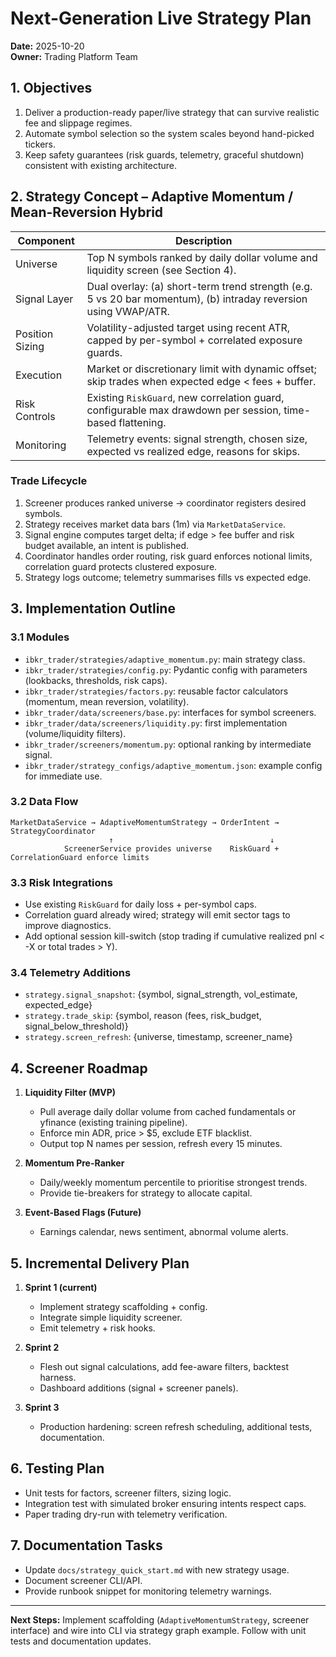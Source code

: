 # Next-Generation Live Strategy Plan

**Date:** 2025-10-20  
**Owner:** Trading Platform Team  

## 1. Objectives

1. Deliver a production-ready paper/live strategy that can survive realistic fee and slippage regimes.
2. Automate symbol selection so the system scales beyond hand-picked tickers.
3. Keep safety guarantees (risk guards, telemetry, graceful shutdown) consistent with existing architecture.

## 2. Strategy Concept – Adaptive Momentum / Mean-Reversion Hybrid

| Component        | Description                                                                                           |
| ---------------- | ----------------------------------------------------------------------------------------------------- |
| Universe         | Top N symbols ranked by daily dollar volume and liquidity screen (see Section 4).                     |
| Signal Layer     | Dual overlay: (a) short-term trend strength (e.g. 5 vs 20 bar momentum), (b) intraday reversion using VWAP/ATR. |
| Position Sizing  | Volatility-adjusted target using recent ATR, capped by per-symbol + correlated exposure guards.       |
| Execution        | Market or discretionary limit with dynamic offset; skip trades when expected edge < fees + buffer.    |
| Risk Controls    | Existing `RiskGuard`, new correlation guard, configurable max drawdown per session, time-based flattening. |
| Monitoring       | Telemetry events: signal strength, chosen size, expected vs realized edge, reasons for skips.         |

### Trade Lifecycle
1. Screener produces ranked universe → coordinator registers desired symbols.
2. Strategy receives market data bars (1m) via `MarketDataService`.
3. Signal engine computes target delta; if edge > fee buffer and risk budget available, an intent is published.
4. Coordinator handles order routing, risk guard enforces notional limits, correlation guard protects clustered exposure.
5. Strategy logs outcome; telemetry summarises fills vs expected edge.

## 3. Implementation Outline

### 3.1 Modules
- `ibkr_trader/strategies/adaptive_momentum.py`: main strategy class.
- `ibkr_trader/strategies/config.py`: Pydantic config with parameters (lookbacks, thresholds, risk caps).
- `ibkr_trader/strategies/factors.py`: reusable factor calculators (momentum, mean reversion, volatility).
- `ibkr_trader/data/screeners/base.py`: interfaces for symbol screeners.
- `ibkr_trader/data/screeners/liquidity.py`: first implementation (volume/liquidity filters).
- `ibkr_trader/screeners/momentum.py`: optional ranking by intermediate signal.
- `ibkr_trader/strategy_configs/adaptive_momentum.json`: example config for immediate use.

### 3.2 Data Flow
```text
MarketDataService → AdaptiveMomentumStrategy → OrderIntent → StrategyCoordinator
                      ↑                                   ↓
            ScreenerService provides universe    RiskGuard + CorrelationGuard enforce limits
```

### 3.3 Risk Integrations
- Use existing `RiskGuard` for daily loss + per-symbol caps.
- Correlation guard already wired; strategy will emit sector tags to improve diagnostics.
- Add optional session kill-switch (stop trading if cumulative realized pnl < -X or total trades > Y).

### 3.4 Telemetry Additions
- `strategy.signal_snapshot`: {symbol, signal_strength, vol_estimate, expected_edge}
- `strategy.trade_skip`: {symbol, reason (fees, risk_budget, signal_below_threshold)}
- `strategy.screen_refresh`: {universe, timestamp, screener_name}

## 4. Screener Roadmap

1. **Liquidity Filter (MVP)**  
   - Pull average daily dollar volume from cached fundamentals or yfinance (existing training pipeline).  
   - Enforce min ADR, price > $5, exclude ETF blacklist.  
   - Output top N names per session, refresh every 15 minutes.

2. **Momentum Pre-Ranker**  
   - Daily/weekly momentum percentile to prioritise strongest trends.  
   - Provide tie-breakers for strategy to allocate capital.

3. **Event-Based Flags (Future)**  
   - Earnings calendar, news sentiment, abnormal volume alerts.

## 5. Incremental Delivery Plan

1. **Sprint 1 (current)**  
   - Implement strategy scaffolding + config.  
   - Integrate simple liquidity screener.  
   - Emit telemetry + risk hooks.

2. **Sprint 2**  
   - Flesh out signal calculations, add fee-aware filters, backtest harness.  
   - Dashboard additions (signal + screener panels).

3. **Sprint 3**  
   - Production hardening: screen refresh scheduling, additional tests, documentation.

## 6. Testing Plan

- Unit tests for factors, screener filters, sizing logic.
- Integration test with simulated broker ensuring intents respect caps.
- Paper trading dry-run with telemetry verification.

## 7. Documentation Tasks

- Update `docs/strategy_quick_start.md` with new strategy usage.
- Document screener CLI/API.
- Provide runbook snippet for monitoring telemetry warnings.

---

**Next Steps:** Implement scaffolding (`AdaptiveMomentumStrategy`, screener interface) and wire into CLI via strategy graph example. Follow with unit tests and documentation updates.
